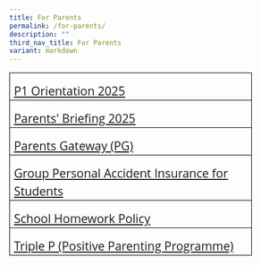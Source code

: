 ```yaml
---
title: For Parents
permalink: /for-parents/
description: ""
third_nav_title: For Parents
variant: markdown
---
```

<table class="MsoTableGrid" border="1" cellspacing="0" cellpadding="0" width="434" style="width:325.8pt;border-collapse:collapse;border:none;mso-border-alt:solid windowtext .5pt;
 mso-yfti-tbllook:1184;mso-padding-alt:0cm 5.4pt 0cm 5.4pt"><tbody><tr style="mso-yfti-irow:0;mso-yfti-firstrow:yes;height:6.6pt"><td width="434" style="width:325.8pt;border:solid windowtext 1.0pt;mso-border-alt:
  solid windowtext .5pt;padding:0cm 5.4pt 0cm 5.4pt;height:6.6pt"><p class="MsoNormal" style="margin-bottom:0cm;line-height:150%"><span style="font-size:16.0pt;line-height:150%;font-family:&quot;Open Sans&quot;,sans-serif"><a href="/2025-p1/">P1 Orientation 2025</a></span></p></td></tr><tr style="mso-yfti-irow:1"><td width="434" style="width:325.8pt;border:solid windowtext 1.0pt;border-top:
  none;mso-border-top-alt:solid windowtext .5pt;mso-border-alt:solid windowtext .5pt;
  padding:0cm 5.4pt 0cm 5.4pt"><p class="MsoNormal" style="margin-bottom:0cm;line-height:150%"><span style="font-size:16.0pt;line-height:150%;font-family:&quot;Open Sans&quot;,sans-serif"><a href="/curriculum-briefing/">Parents' Briefing 2025</a></span></p></td></tr><tr style="mso-yfti-irow:2"><td width="434" style="width:325.8pt;border:solid windowtext 1.0pt;border-top:
  none;mso-border-top-alt:solid windowtext .5pt;mso-border-alt:solid windowtext .5pt;
  padding:0cm 5.4pt 0cm 5.4pt"><p class="MsoNormal" style="margin-bottom:0cm;line-height:150%"><span style="font-size:16.0pt;line-height:150%;font-family:&quot;Open Sans&quot;,sans-serif"><a href="/parents-gateway/">Parents Gateway (PG)</a></span></p></td></tr><tr style="mso-yfti-irow:4"><td width="434" style="width:325.8pt;border:solid windowtext 1.0pt;border-top:
  none;mso-border-top-alt:solid windowtext .5pt;mso-border-alt:solid windowtext .5pt;
  padding:0cm 5.4pt 0cm 5.4pt"><p class="MsoNormal" style="margin-bottom:0cm;line-height:150%"><span style="font-size:16.0pt;line-height:150%;font-family:&quot;Open Sans&quot;,sans-serif"><a href="https://www.income.com.sg/group-insurance-for-schools-and-moe-personnel/group-personal-accident-for-students">Group Personal Accident Insurance for Students</a></span></p></td></tr><tr style="mso-yfti-irow:5"><td width="434" style="width:325.8pt;border:solid windowtext 1.0pt;border-top:
  none;mso-border-top-alt:solid windowtext .5pt;mso-border-alt:solid windowtext .5pt;
  padding:0cm 5.4pt 0cm 5.4pt"><p class="MsoNormal" style="margin-bottom:0cm;line-height:150%"><span style="font-size:16.0pt;line-height:150%;font-family:&quot;Open Sans&quot;,sans-serif"><a href="/school-homework-policy/">School Homework Policy</a></span></p></td></tr><tr style="mso-yfti-irow:6;mso-yfti-lastrow:yes"><td width="434" style="width:325.8pt;border:solid windowtext 1.0pt;border-top:
  none;mso-border-top-alt:solid windowtext .5pt;mso-border-alt:solid windowtext .5pt;
  padding:0cm 5.4pt 0cm 5.4pt"><p class="MsoNormal" style="margin-bottom:0cm;line-height:150%"><span style="font-size:16.0pt;line-height:150%;font-family:&quot;Open Sans&quot;,sans-serif"><a href="/triple-p/">Triple P (Positive Parenting Programme)</a></span></p></td></tr></tbody></table>